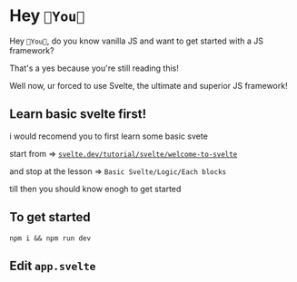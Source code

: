 # Hey `🫵You🫵`

Hey `🫵You🫵`, do you know vanilla JS and want to get started with a JS framework?

That's a yes because you're still reading this!


Well now, ur forced to use Svelte, the ultimate and superior JS framework!

## Learn basic svelte first!

i would recomend you to first learn some basic svete

start from => [`svelte.dev/tutorial/svelte/welcome-to-svelte`](https://svelte.dev/tutorial/svelte/welcome-to-svelte)

and stop at the lesson => `Basic Svelte/Logic/Each blocks`

till then you should know enogh to get started

## To get started
 
```
npm i && npm run dev
```

## Edit `app.svelte`

